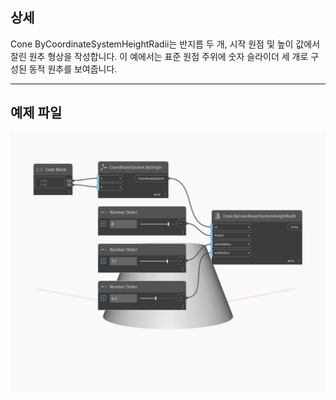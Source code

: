 ## 상세
Cone ByCoordinateSystemHeightRadii는 반지름 두 개, 시작 원점 및 높이 값에서 잘린 원추 형상을 작성합니다. 이 예에서는 표준 원점 주위에 숫자 슬라이더 세 개로 구성된 동적 원추를 보여줍니다.
___
## 예제 파일

![ByCoordinateSystemHeightRadii](./Autodesk.DesignScript.Geometry.Cone.ByCoordinateSystemHeightRadii_img.jpg)

